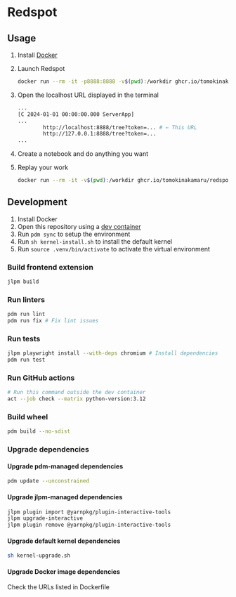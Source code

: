 # Redspot

## Usage

1. Install [Docker](https://www.docker.com/)

1. Launch Redspot

   ```sh
   docker run --rm -it -p8888:8888 -v$(pwd):/workdir ghcr.io/tomokinakamaru/redspot:latest
   ```

1. Open the localhost URL displayed in the terminal

   ```sh
   ...
   [C 2024-01-01 00:00:00.000 ServerApp]
   ...
           http://localhost:8888/tree?token=... # ← This URL
           http://127.0.0.1:8888/tree?token=...
   ...
   ```

1. Create a notebook and do anything you want

1. Replay your work

   ```sh
   docker run --rm -it -v$(pwd):/workdir ghcr.io/tomokinakamaru/redspot:latest replay
   ```

## Development

1. Install Docker
1. Open this repository using a [dev container](https://containers.dev)
1. Run `pdm sync` to setup the environment
1. Run `sh kernel-install.sh` to install the default kernel
1. Run `source .venv/bin/activate` to activate the virtual environment

### Build frontend extension

```sh
jlpm build
```

### Run linters

```sh
pdm run lint
pdm run fix # Fix lint issues
```

### Run tests

```sh
jlpm playwright install --with-deps chromium # Install dependencies
pdm run test
```

### Run GitHub actions

```sh
# Run this command outside the dev container
act --job check --matrix python-version:3.12
```

### Build wheel

```sh
pdm build --no-sdist
```

### Upgrade dependencies

#### Upgrade pdm-managed dependencies

```sh
pdm update --unconstrained
```

#### Upgrade jlpm-managed dependencies

```sh
jlpm plugin import @yarnpkg/plugin-interactive-tools
jlpm upgrade-interactive
jlpm plugin remove @yarnpkg/plugin-interactive-tools
```

#### Upgrade default kernel dependencies

```sh
sh kernel-upgrade.sh
```

#### Upgrade Docker image dependencies

Check the URLs listed in Dockerfile
